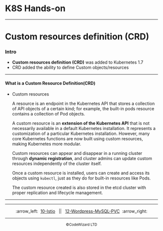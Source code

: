 

# K8S Hands-on


---
# Custom resources definition (CRD)

### Intro
- **Custom resources definition (CRD)** was added to  Kubernetes 1.7
- CRD added the ability to define Custom objects/resources 

---
#### What is a Custom Resource Definition(CRD)
- Custom resources

    A resource is an endpoint in the Kubernetes API that stores a collection of API objects of a certain kind; for example, the built-in pods resource contains a collection of Pod objects.

    A custom resource is an **extension of the Kubernetes API** that is not necessarily available in a default Kubernetes installation. It represents a customization of a particular Kubernetes installation. However, many core Kubernetes functions are now built using custom resources, making Kubernetes more modular.

    Custom resources can appear and disappear in a running cluster through **dynamic registration**, and cluster admins can update custom resources independently of the cluster itself. 
    
    Once a custom resource is installed, users can create and access its objects using `kubectl`, just as they do for built-in resources like Pods.

    The custom resource created is also stored in the etcd cluster with proper replication and lifecycle management. 

---

<!-- navigation start -->

---

<div align="center">
:arrow_left:&nbsp;
  <a href="../10-Istio">10-Istio</a>
&nbsp;&nbsp;||&nbsp;&nbsp;  <a href="../12-Wordpress-MySQL-PVC">12-Wordpress-MySQL-PVC</a>
  &nbsp;:arrow_right:</div>

---

<div align="center">
  <small>&copy;CodeWizard LTD</small>
</div>



<!-- navigation end -->